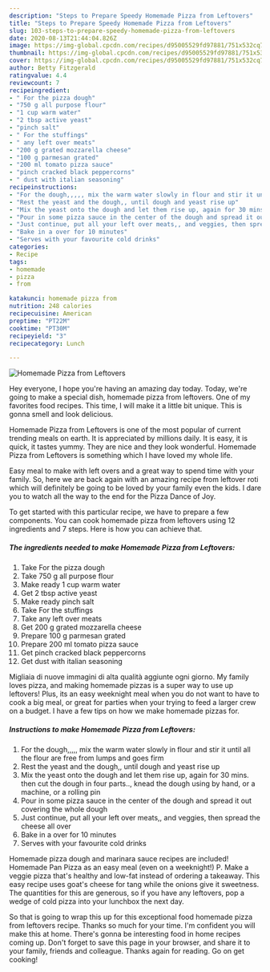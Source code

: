 ```yaml
---
description: "Steps to Prepare Speedy Homemade Pizza from Leftovers"
title: "Steps to Prepare Speedy Homemade Pizza from Leftovers"
slug: 103-steps-to-prepare-speedy-homemade-pizza-from-leftovers
date: 2020-08-13T21:44:04.826Z
image: https://img-global.cpcdn.com/recipes/d95005529fd97881/751x532cq70/homemade-pizza-from-leftovers-recipe-main-photo.jpg
thumbnail: https://img-global.cpcdn.com/recipes/d95005529fd97881/751x532cq70/homemade-pizza-from-leftovers-recipe-main-photo.jpg
cover: https://img-global.cpcdn.com/recipes/d95005529fd97881/751x532cq70/homemade-pizza-from-leftovers-recipe-main-photo.jpg
author: Betty Fitzgerald
ratingvalue: 4.4
reviewcount: 7
recipeingredient:
- " For the pizza dough"
- "750 g all purpose flour"
- "1 cup warm water"
- "2 tbsp active yeast"
- "pinch salt"
- " For the stuffings"
- " any left over meats"
- "200 g grated mozzarella cheese"
- "100 g parmesan grated"
- "200 ml tomato pizza sauce"
- "pinch cracked black peppercorns"
- " dust with italian seasoning"
recipeinstructions:
- "For the dough,,,,, mix the warm water slowly in flour and stir it until all the flour are free from lumps and goes firm"
- "Rest the yeast and the dough,, until dough and yeast rise up"
- "Mix the yeast onto the dough and let them rise up, again for 30 mins. then cut the dough in four parts.., knead the dough using by hand, or a machine, or a rolling pin"
- "Pour in some pizza sauce in the center of the dough and spread it out covering the whole dough"
- "Just continue, put all your left over meats,, and veggies, then spread the cheese all over"
- "Bake in a over for 10 minutes"
- "Serves with your favourite cold drinks"
categories:
- Recipe
tags:
- homemade
- pizza
- from

katakunci: homemade pizza from 
nutrition: 248 calories
recipecuisine: American
preptime: "PT22M"
cooktime: "PT30M"
recipeyield: "3"
recipecategory: Lunch

---
```



![Homemade Pizza from Leftovers](https://img-global.cpcdn.com/recipes/d95005529fd97881/751x532cq70/homemade-pizza-from-leftovers-recipe-main-photo.jpg)

Hey everyone, I hope you're having an amazing day today. Today, we're going to make a special dish, homemade pizza from leftovers. One of my favorites food recipes. This time, I will make it a little bit unique. This is gonna smell and look delicious.

Homemade Pizza from Leftovers is one of the most popular of current trending meals on earth. It is appreciated by millions daily. It is easy, it is quick, it tastes yummy. They are nice and they look wonderful. Homemade Pizza from Leftovers is something which I have loved my whole life.

Easy meal to make with left overs and a great way to spend time with your family. So, here we are back again with an amazing recipe from leftover roti which will definitely be going to be loved by your family even the kids. I dare you to watch all the way to the end for the Pizza Dance of Joy.


To get started with this particular recipe, we have to prepare a few components. You can cook homemade pizza from leftovers using 12 ingredients and 7 steps. Here is how you can achieve that.

<!--inarticleads1-->

##### The ingredients needed to make Homemade Pizza from Leftovers:

1. Take  For the pizza dough
1. Take 750 g all purpose flour
1. Make ready 1 cup warm water
1. Get 2 tbsp active yeast
1. Make ready pinch salt
1. Take  For the stuffings
1. Take  any left over meats
1. Get 200 g grated mozzarella cheese
1. Prepare 100 g parmesan grated
1. Prepare 200 ml tomato pizza sauce
1. Get pinch cracked black peppercorns
1. Get  dust with italian seasoning


Migliaia di nuove immagini di alta qualità aggiunte ogni giorno. My family loves pizza, and making homemade pizzas is a super way to use up leftovers! Plus, its an easy weeknight meal when you do not want to have to cook a big meal, or great for parties when your trying to feed a larger crew on a budget. I have a few tips on how we make homemade pizzas for. 

<!--inarticleads2-->

##### Instructions to make Homemade Pizza from Leftovers:

1. For the dough,,,,, mix the warm water slowly in flour and stir it until all the flour are free from lumps and goes firm
1. Rest the yeast and the dough,, until dough and yeast rise up
1. Mix the yeast onto the dough and let them rise up, again for 30 mins. then cut the dough in four parts.., knead the dough using by hand, or a machine, or a rolling pin
1. Pour in some pizza sauce in the center of the dough and spread it out covering the whole dough
1. Just continue, put all your left over meats,, and veggies, then spread the cheese all over
1. Bake in a over for 10 minutes
1. Serves with your favourite cold drinks


Homemade pizza dough and marinara sauce recipes are included! Homemade Pan Pizza as an easy meal (even on a weeknight!) P. Make a veggie pizza that&#39;s healthy and low-fat instead of ordering a takeaway. This easy recipe uses goat&#39;s cheese for tang while the onions give it sweetness. The quantities for this are generous, so if you have any leftovers, pop a wedge of cold pizza into your lunchbox the next day. 

So that is going to wrap this up for this exceptional food homemade pizza from leftovers recipe. Thanks so much for your time. I'm confident you will make this at home. There's gonna be interesting food in home recipes coming up. Don't forget to save this page in your browser, and share it to your family, friends and colleague. Thanks again for reading. Go on get cooking!
